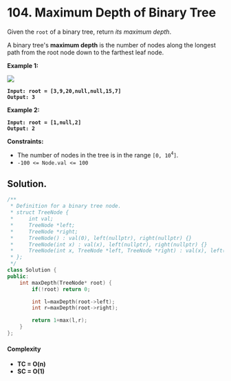 # 104. Maximum Depth of Binary Tree

Given the `root` of a binary tree, return _its maximum depth_.

A binary tree's **maximum depth** is the number of nodes along the longest path from the root node down to the farthest leaf node.

&#x20;

**Example 1:**

![](https://assets.leetcode.com/uploads/2020/11/26/tmp-tree.jpg)

<pre><code><strong>Input: root = [3,9,20,null,null,15,7]
</strong><strong>Output: 3
</strong></code></pre>

**Example 2:**

<pre><code><strong>Input: root = [1,null,2]
</strong><strong>Output: 2
</strong></code></pre>

&#x20;

**Constraints:**

* The number of nodes in the tree is in the range `[0, 10`<sup>`4`</sup>`]`.
* `-100 <= Node.val <= 100`



## Solution.

```cpp
/**
 * Definition for a binary tree node.
 * struct TreeNode {
 *     int val;
 *     TreeNode *left;
 *     TreeNode *right;
 *     TreeNode() : val(0), left(nullptr), right(nullptr) {}
 *     TreeNode(int x) : val(x), left(nullptr), right(nullptr) {}
 *     TreeNode(int x, TreeNode *left, TreeNode *right) : val(x), left(left), right(right) {}
 * };
 */
class Solution {
public:
    int maxDepth(TreeNode* root) {
        if(!root) return 0;

        int l=maxDepth(root->left);
        int r=maxDepth(root->right);

        return 1+max(l,r);
    }
};
```

#### Complexity

* **TC = O(n)**
* **SC = O(1)**

